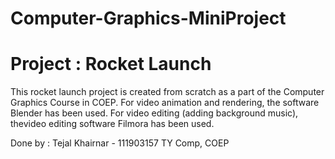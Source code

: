 # Computer-Graphics-MiniProject
# Project : Rocket Launch
This rocket launch project is created from scratch as a part of the Computer Graphics Course in COEP.
For video animation and rendering, the software Blender has been used.
For video editing (adding background music), thevideo editing software Filmora has been used.

Done by :
Tejal Khairnar - 111903157
TY Comp, COEP
